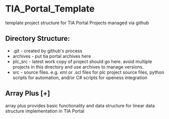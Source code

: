 # TIA_Portal_Template
template project structure for TIA Portal Projects managed via github

## Directory Structure:
  * .git - created by github's process
  * archives - put tia portal archives here
  * plc_src - latest work copy of project should go here. avoid multiple projects in this directory and use archives to manage versions.
  * src - source files. e.g. xml or .scl files for plc project source files, python scripts for automation, and/or C# scripts for openess integration


## Array Plus [+]
array plus provides basic functionality and data structure for linear data structure implementation in TIA Portal